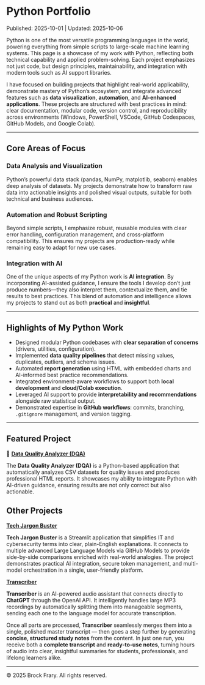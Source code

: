 # Python Portfolio
Published: 2025-10-01 | Updated: 2025-10-06

Python is one of the most versatile programming languages in the world, powering everything from simple scripts to large-scale machine learning systems. This page is a showcase of my work with Python, reflecting both technical capability and applied problem-solving. Each project emphasizes not just code, but design principles, maintainability, and integration with modern tools such as AI support libraries.

I have focused on building projects that highlight real-world applicability, demonstrate mastery of Python’s ecosystem, and integrate advanced features such as **data visualization**, **automation**, and **AI-enhanced applications**. These projects are structured with best practices in mind: clear documentation, modular code, version control, and reproducibility across environments (Windows, PowerShell, VSCode, GitHub Codespaces, GitHub Models, and Google Colab).  

---

## Core Areas of Focus

### Data Analysis and Visualization
Python’s powerful data stack (pandas, NumPy, matplotlib, seaborn) enables deep analysis of datasets. My projects demonstrate how to transform raw data into actionable insights and polished visual outputs, suitable for both technical and business audiences.

### Automation and Robust Scripting
Beyond simple scripts, I emphasize robust, reusable modules with clear error handling, configuration management, and cross-platform compatibility. This ensures my projects are production-ready while remaining easy to adapt for new use cases.

### Integration with AI
One of the unique aspects of my Python work is **AI integration**. By incorporating AI-assisted guidance, I ensure the tools I develop don’t just produce numbers—they also interpret them, contextualize them, and tie results to best practices. This blend of automation and intelligence allows my projects to stand out as both **practical** and **insightful**.

---

## Highlights of My Python Work

- Designed modular Python codebases with **clear separation of concerns** (drivers, utilities, configuration).  
- Implemented **data quality pipelines** that detect missing values, duplicates, outliers, and schema issues.  
- Automated **report generation** using HTML with embedded charts and AI-informed best practice recommendations.  
- Integrated environment-aware workflows to support both **local development** and **cloud/Colab execution**.  
- Leveraged AI support to provide **interpretability and recommendations** alongside raw statistical output.  
- Demonstrated expertise in **GitHub workflows**: commits, branching, `.gitignore` management, and version tagging.  

---

## Featured Project

📌 **[Data Quality Analyzer (DQA)](https://github.com/VoxSecuritatis/data-quality-analyzer)**  

The **Data Quality Analyzer (DQA)** is a Python-based application that automatically analyzes CSV datasets for quality issues and produces professional HTML reports. It showcases my ability to integrate Python with AI-driven guidance, ensuring results are not only correct but also actionable.  

## Other Projects

**[Tech Jargon Buster](https://github.com/VoxSecuritatis/Project-AI-tech-jargon-buster)**

**Tech Jargon Buster** is a Streamlit application that simplifies IT and cybersecurity terms into clear, plain-English explanations. It connects to multiple advanced Large Language Models via GitHub Models to provide side-by-side comparisons enriched with real-world analogies.
The project demonstrates practical AI integration, secure token management, and multi-model orchestration in a single, user-friendly platform.

**[Transcriber](https://github.com/VoxSecuritatis/Project-Python-AI-Transcriber)**

**Transcriber** is an AI-powered audio assistant that connects directly to **ChatGPT** through the OpenAI API.  It intelligently handles large MP3 recordings by automatically splitting them into manageable segments, sending each one to the language model for accurate transcription.  

Once all parts are processed, **Transcriber** seamlessly merges them into a single, polished master transcript — then goes a step further by generating **concise, structured study notes** from the content.  In just one run, you receive both a **complete transcript** and **ready-to-use notes**, turning hours of audio into clear, insightful summaries for students, professionals, and lifelong learners alike.  

---

© 2025 Brock Frary. All rights reserved.
